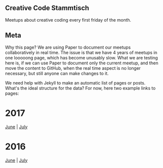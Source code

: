 ## Creative Code Stammtisch

Meetups about creative coding every first friday of the month.

## Meta

Why this page? We are using Paper to document our meetups collaboratively in real time.
The issue is that we have 4 years of meetups in one looooong page, which has become unusably slow.
What we are testing here is, if we can use Paper to document only the current meetup, and then move the content to GitHub, when the real time aspect is no longer necessary, but still anyone can make changes to it.

We need help with Jekyll to make an automatic list of pages or posts. What's the ideal structure for the data?
For now, here two example links to pages:

# 2017

[June](/Stammtisch/2017-06.html) |
[July](/Stammtisch/2017-07.html)

# 2016

[June](/Stammtisch/2016-06.html) |
[July](/Stammtisch/2016-07.html)
